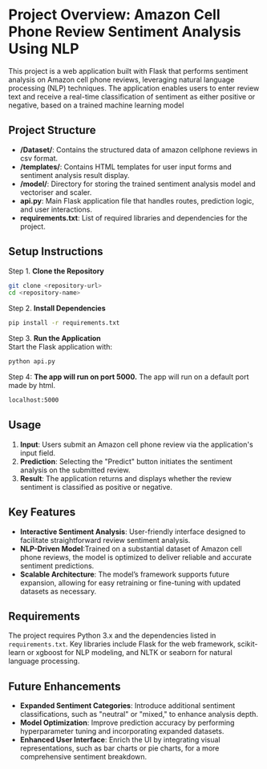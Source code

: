 # Project Overview: Amazon Cell Phone Review Sentiment Analysis Using NLP

This project is a web application built with Flask that performs sentiment analysis on Amazon cell phone reviews, leveraging natural language processing (NLP) techniques. The application enables users to enter review text and receive a real-time classification of sentiment as either positive or negative, based on a trained machine learning model

## Project Structure

- **/Dataset/**: Contains the structured data of amazon cellphone reviews in csv format.
- **/templates/**: Contains HTML templates for user input forms and sentiment analysis result display.
- **/model/**: Directory for storing the trained sentiment analysis model and vectoriser and scaler.
- **api.py**: Main Flask application file that handles routes, prediction logic, and user interactions.
- **requirements.txt**: List of required libraries and dependencies for the project.

## Setup Instructions

Step 1. **Clone the Repository**

   ```bash
   git clone <repository-url>
   cd <repository-name>
   ```

Step 2. **Install Dependencies**

   ```bash
   pip install -r requirements.txt
   ```

Step 3. **Run the Application**  
   Start the Flask application with:
   ```bash
   python api.py
   ```

Step 4: **The app will run on port 5000.** 
   The app will run on a default port made by html.
   ```bash
   localhost:5000
   ```
## Usage

1. **Input**: Users submit an Amazon cell phone review via the application's input field.
2. **Prediction**:  Selecting the "Predict" button initiates the sentiment analysis on the submitted review.
3. **Result**:  The application returns and displays whether the review sentiment is classified as positive or negative.

## Key Features

- **Interactive Sentiment Analysis**: User-friendly interface designed to facilitate straightforward review sentiment analysis.
- **NLP-Driven Model**:Trained on a substantial dataset of Amazon cell phone reviews, the model is optimized to deliver reliable and accurate sentiment predictions.
- **Scalable  Architecture**: The model’s framework supports future expansion, allowing for easy retraining or fine-tuning with updated datasets as necessary.

## Requirements

The project requires Python 3.x and the dependencies listed in `requirements.txt`. Key libraries include Flask for the web framework, scikit-learn or xgboost for NLP modeling, and NLTK or seaborn for natural language processing.

## Future Enhancements

- **Expanded Sentiment Categories**: Introduce additional sentiment classifications, such as "neutral" or "mixed," to enhance analysis depth.
- **Model Optimization**: Improve prediction accuracy by performing hyperparameter tuning and incorporating expanded datasets.
- **Enhanced User Interface**: Enrich the UI by integrating visual representations, such as bar charts or pie charts, for a more comprehensive sentiment breakdown.
